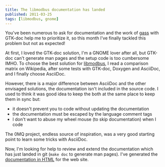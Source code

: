 ```yaml
---
title: The libmodbus documentation has landed
published: 2011-03-25
tags: [libmodbus, gnome]
---
```


You've been numerous to ask for documentation and the work of
[gass](https://github.com/gass) with GTK-doc help me to prioritize it, so this
month I've finally tackled this problem but not as expected!

At first, I loved the GTK-doc solution, I'm a GNOME lover after all, but GTK-doc
can't generate man pages and the setup code is too cumbersome IMHO. To choose
the best solution for [libmodbus][], I read a comparison matrix on Wikipedia,
after some tests with GTK-doc, Doxygen and AsciiDoc, and I finally choose
AsciiDoc.

However, there is a major difference between AsciiDoc and the other envisaged
solutions, the documentation isn't included in the source code. I used to think
it was good idea to keep the both at the same place to keep them in sync but:

- it doesn't prevent you to code without updating the documentation
- the documentation must be escaped by the language comment tags
- I don't want to abuse my wheel mouse (to skip documentation) when I
  code

The 0MQ project, endless source of inspiration, was a very good starting point
to learn some tricks with AsciiDoc.

Now, I'm looking for help to review and extend the documentation which has just
landed in git (`make doc` to generate man pages). I've generated the
[documentation in HTML][doc] for the web site.

[libmodbus]: http://libmodbus.org/
[doc]: http://libmodbus.org/documentation
